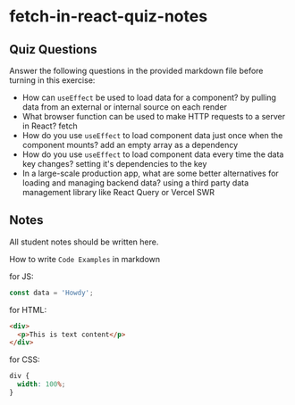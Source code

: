 # fetch-in-react-quiz-notes

## Quiz Questions

Answer the following questions in the provided markdown file before turning in this exercise:

- How can `useEffect` be used to load data for a component?
  by pulling data from an external or internal source on each render
- What browser function can be used to make HTTP requests to a server in React?
  fetch
- How do you use `useEffect` to load component data just once when the component mounts?
  add an empty array as a dependency
- How do you use `useEffect` to load component data every time the data key changes?
  setting it's dependencies to the key
- In a large-scale production app, what are some better alternatives for loading and managing backend data?
  using a third party data management library like React Query or Vercel SWR

## Notes

All student notes should be written here.

How to write `Code Examples` in markdown

for JS:

```javascript
const data = 'Howdy';
```

for HTML:

```html
<div>
  <p>This is text content</p>
</div>
```

for CSS:

```css
div {
  width: 100%;
}
```
